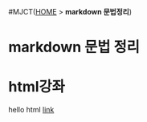 #MJCT([HOME](./README.md) > **markdown 문법정리**)
# markdown 문법 정리

# html강좌
hello html [link](./html/00.hmtl)